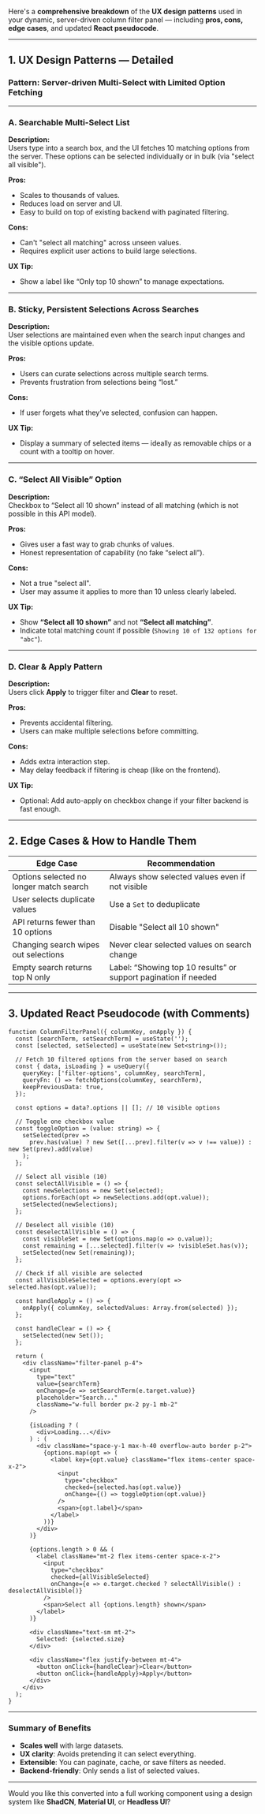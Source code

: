 Here's a **comprehensive breakdown** of the **UX design patterns** used in your dynamic, server-driven column filter panel — including **pros, cons, edge cases**, and updated **React pseudocode**.

---

## **1. UX Design Patterns — Detailed**

### **Pattern: Server-driven Multi-Select with Limited Option Fetching**

---

### **A. Searchable Multi-Select List**

**Description:**  
Users type into a search box, and the UI fetches 10 matching options from the server. These options can be selected individually or in bulk (via "select all visible").

**Pros:**
- Scales to thousands of values.
- Reduces load on server and UI.
- Easy to build on top of existing backend with paginated filtering.

**Cons:**
- Can't "select all matching" across unseen values.
- Requires explicit user actions to build large selections.

**UX Tip:**
- Show a label like “Only top 10 shown” to manage expectations.

---

### **B. Sticky, Persistent Selections Across Searches**

**Description:**  
User selections are maintained even when the search input changes and the visible options update.

**Pros:**
- Users can curate selections across multiple search terms.
- Prevents frustration from selections being “lost.”

**Cons:**
- If user forgets what they’ve selected, confusion can happen.

**UX Tip:**
- Display a summary of selected items — ideally as removable chips or a count with a tooltip on hover.

---

### **C. “Select All Visible” Option**

**Description:**  
Checkbox to “Select all 10 shown” instead of all matching (which is not possible in this API model).

**Pros:**
- Gives user a fast way to grab chunks of values.
- Honest representation of capability (no fake “select all”).

**Cons:**
- Not a true "select all".
- User may assume it applies to more than 10 unless clearly labeled.

**UX Tip:**
- Show **“Select all 10 shown”** and not **“Select all matching”**.
- Indicate total matching count if possible (`Showing 10 of 132 options for "abc"`).

---

### **D. Clear & Apply Pattern**

**Description:**  
Users click **Apply** to trigger filter and **Clear** to reset.

**Pros:**
- Prevents accidental filtering.
- Users can make multiple selections before committing.

**Cons:**
- Adds extra interaction step.
- May delay feedback if filtering is cheap (like on the frontend).

**UX Tip:**
- Optional: Add auto-apply on checkbox change if your filter backend is fast enough.

---

## **2. Edge Cases & How to Handle Them**

| Edge Case | Recommendation |
|-----------|----------------|
| Options selected no longer match search | Always show selected values even if not visible |
| User selects duplicate values | Use a `Set` to deduplicate |
| API returns fewer than 10 options | Disable "Select all 10 shown" |
| Changing search wipes out selections | Never clear selected values on search change |
| Empty search returns top N only | Label: “Showing top 10 results” or support pagination if needed |

---

## **3. Updated React Pseudocode (with Comments)**

```tsx
function ColumnFilterPanel({ columnKey, onApply }) {
  const [searchTerm, setSearchTerm] = useState('');
  const [selected, setSelected] = useState(new Set<string>());

  // Fetch 10 filtered options from the server based on search
  const { data, isLoading } = useQuery({
    queryKey: ['filter-options', columnKey, searchTerm],
    queryFn: () => fetchOptions(columnKey, searchTerm),
    keepPreviousData: true,
  });

  const options = data?.options || []; // 10 visible options

  // Toggle one checkbox value
  const toggleOption = (value: string) => {
    setSelected(prev =>
      prev.has(value) ? new Set([...prev].filter(v => v !== value)) : new Set(prev).add(value)
    );
  };

  // Select all visible (10)
  const selectAllVisible = () => {
    const newSelections = new Set(selected);
    options.forEach(opt => newSelections.add(opt.value));
    setSelected(newSelections);
  };

  // Deselect all visible (10)
  const deselectAllVisible = () => {
    const visibleSet = new Set(options.map(o => o.value));
    const remaining = [...selected].filter(v => !visibleSet.has(v));
    setSelected(new Set(remaining));
  };

  // Check if all visible are selected
  const allVisibleSelected = options.every(opt => selected.has(opt.value));

  const handleApply = () => {
    onApply({ columnKey, selectedValues: Array.from(selected) });
  };

  const handleClear = () => {
    setSelected(new Set());
  };

  return (
    <div className="filter-panel p-4">
      <input
        type="text"
        value={searchTerm}
        onChange={e => setSearchTerm(e.target.value)}
        placeholder="Search..."
        className="w-full border px-2 py-1 mb-2"
      />

      {isLoading ? (
        <div>Loading...</div>
      ) : (
        <div className="space-y-1 max-h-40 overflow-auto border p-2">
          {options.map(opt => (
            <label key={opt.value} className="flex items-center space-x-2">
              <input
                type="checkbox"
                checked={selected.has(opt.value)}
                onChange={() => toggleOption(opt.value)}
              />
              <span>{opt.label}</span>
            </label>
          ))}
        </div>
      )}

      {options.length > 0 && (
        <label className="mt-2 flex items-center space-x-2">
          <input
            type="checkbox"
            checked={allVisibleSelected}
            onChange={e => e.target.checked ? selectAllVisible() : deselectAllVisible()}
          />
          <span>Select all {options.length} shown</span>
        </label>
      )}

      <div className="text-sm mt-2">
        Selected: {selected.size}
      </div>

      <div className="flex justify-between mt-4">
        <button onClick={handleClear}>Clear</button>
        <button onClick={handleApply}>Apply</button>
      </div>
    </div>
  );
}
```

---

### Summary of Benefits

- **Scales well** with large datasets.
- **UX clarity**: Avoids pretending it can select everything.
- **Extensible**: You can paginate, cache, or save filters as needed.
- **Backend-friendly**: Only sends a list of selected values.

---

Would you like this converted into a full working component using a design system like **ShadCN**, **Material UI**, or **Headless UI**?
